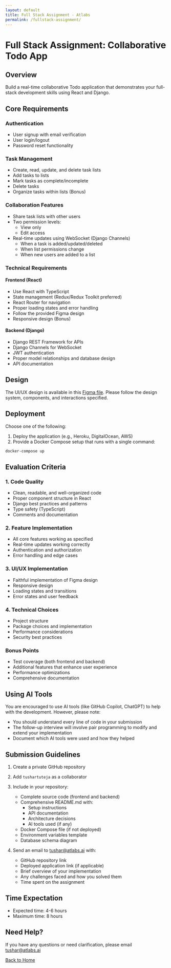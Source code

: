 ```yaml
---
layout: default
title: Full Stack Assignment - Atlabs
permalink: /fullstack-assignment/
---
```


# Full Stack Assignment: Collaborative Todo App

## Overview

Build a real-time collaborative Todo application that demonstrates your full-stack development skills using React and Django.

## Core Requirements

### Authentication

- User signup with email verification
- User login/logout
- Password reset functionality

### Task Management

- Create, read, update, and delete task lists
- Add tasks to lists
- Mark tasks as complete/incomplete
- Delete tasks
- Organize tasks within lists (Bonus)

### Collaboration Features

- Share task lists with other users
- Two permission levels:
  - View only
  - Edit access
- Real-time updates using WebSocket (Django Channels)
  - When a task is added/updated/deleted
  - When list permissions change
  - When new users are added to a list

### Technical Requirements

#### Frontend (React)

- Use React with TypeScript
- State management (Redux/Redux Toolkit preferred)
- React Router for navigation
- Proper loading states and error handling
- Follow the provided Figma design
- Responsive design (Bonus)

#### Backend (Django)

- Django REST Framework for APIs
- Django Channels for WebSocket
- JWT authentication
- Proper model relationships and database design
- API documentation

## Design

The UI/UX design is available in this [Figma file](link-to-figma). Please follow the design system, components, and interactions specified.

## Deployment

Choose one of the following:

1. Deploy the application (e.g., Heroku, DigitalOcean, AWS)
2. Provide a Docker Compose setup that runs with a single command:

```bash
docker-compose up
```

## Evaluation Criteria

### 1. Code Quality

- Clean, readable, and well-organized code
- Proper component structure in React
- Django best practices and patterns
- Type safety (TypeScript)
- Comments and documentation

### 2. Feature Implementation

- All core features working as specified
- Real-time updates working correctly
- Authentication and authorization
- Error handling and edge cases

### 3. UI/UX Implementation

- Faithful implementation of Figma design
- Responsive design
- Loading states and transitions
- Error states and user feedback

### 4. Technical Choices

- Project structure
- Package choices and implementation
- Performance considerations
- Security best practices

### Bonus Points

- Test coverage (both frontend and backend)
- Additional features that enhance user experience
- Performance optimizations
- Comprehensive documentation

## Using AI Tools

You are encouraged to use AI tools (like GitHub Copilot, ChatGPT) to help with the development. However, please note:

- You should understand every line of code in your submission
- The follow-up interview will involve pair programming to modify and extend your implementation
- Document which AI tools were used and how they helped

## Submission Guidelines

1. Create a private GitHub repository
2. Add `tushartuteja` as a collaborator
3. Include in your repository:

   - Complete source code (frontend and backend)
   - Comprehensive README.md with:
     - Setup instructions
     - API documentation
     - Architecture decisions
     - AI tools used (if any)
   - Docker Compose file (if not deployed)
   - Environment variables template
   - Database schema diagram

4. Send an email to [tushar@atlabs.ai](mailto:tushar@atlabs.ai) with:
   - GitHub repository link
   - Deployed application link (if applicable)
   - Brief overview of your implementation
   - Any challenges faced and how you solved them
   - Time spent on the assignment

## Time Expectation

- Expected time: 4-6 hours
- Maximum time: 8 hours

## Need Help?

If you have any questions or need clarification, please email [tushar@atlabs.ai](mailto:tushar@atlabs.ai)

[Back to Home](/)
